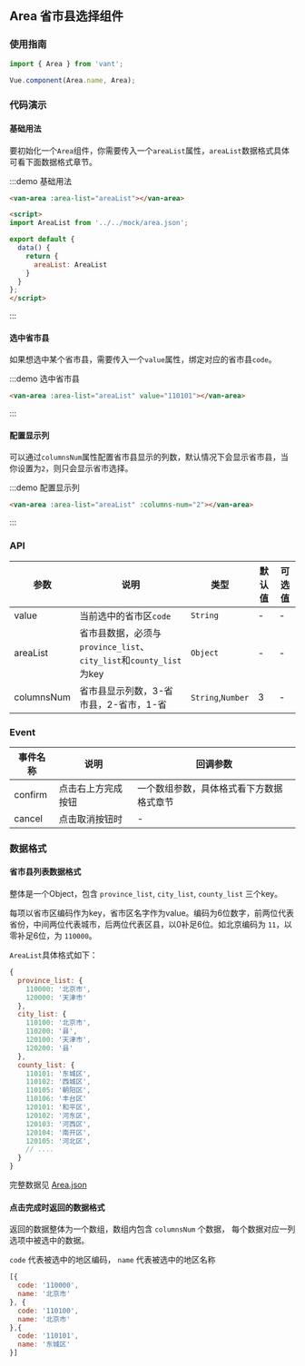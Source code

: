 <script>
import AreaList from '../../mock/area.json';

export default {
  data() {
    return {
      areaList: AreaList
    }
  }
};
</script>

## Area 省市县选择组件

### 使用指南

``` javascript
import { Area } from 'vant';

Vue.component(Area.name, Area);
```

### 代码演示

#### 基础用法

要初始化一个`Area`组件，你需要传入一个`areaList`属性，`areaList`数据格式具体可看下面数据格式章节。

:::demo 基础用法
```html
<van-area :area-list="areaList"></van-area>

<script>
import AreaList from '../../mock/area.json';

export default {
  data() {
    return {
      areaList: AreaList
    }
  }
};
</script>
```
:::

#### 选中省市县

如果想选中某个省市县，需要传入一个`value`属性，绑定对应的省市县`code`。

:::demo 选中省市县
```html
<van-area :area-list="areaList" value="110101"></van-area>
```
:::

#### 配置显示列

可以通过`columnsNum`属性配置省市县显示的列数，默认情况下会显示省市县，当你设置为`2`，则只会显示省市选择。

:::demo 配置显示列
```html
<van-area :area-list="areaList" :columns-num="2"></van-area>
```
:::

### API

| 参数 | 说明 | 类型 | 默认值 | 可选值 |
|-----------|-----------|-----------|-------------|-------------|
| value | 当前选中的省市区`code` | `String` | - | - |
| areaList | 省市县数据，必须与`province_list`、`city_list`和`county_list`为key | `Object` | - | - |
| columnsNum | 省市县显示列数，3-省市县，2-省市，1-省 | `String`,`Number` | 3 | - |

### Event

| 事件名称 | 说明 | 回调参数 |
|-----------|-----------|-----------|
| confirm | 点击右上方完成按钮 | 一个数组参数，具体格式看下方数据格式章节 |
| cancel | 点击取消按钮时 | - |

### 数据格式

#### 省市县列表数据格式

整体是一个Object，包含 `province_list`, `city_list`, `county_list` 三个key。

每项以省市区编码作为key，省市区名字作为value。编码为6位数字，前两位代表省份，中间两位代表城市，后两位代表区县，以0补足6位。如北京编码为 `11`，以零补足6位，为 `110000`。

`AreaList`具体格式如下：
```javascript
{
  province_list: {
    110000: '北京市',
    120000: '天津市'
  },
  city_list: {
    110100: '北京市',
    110200: '县',
    120100: '天津市',
    120200: '县'
  },
  county_list: {
    110101: '东城区',
    110102: '西城区',
    110105: '朝阳区',
    110106: '丰台区'
    120101: '和平区',
    120102: '河东区',
    120103: '河西区',
    120104: '南开区',
    120105: '河北区',
    // ....
  }
}
```

完整数据见 [Area.json](https://github.com/youzan/vant/blob/dev/docs/mock/area.json)

#### 点击完成时返回的数据格式
返回的数据整体为一个数组，数组内包含 `columnsNum` 个数据， 每个数据对应一列选项中被选中的数据。

`code` 代表被选中的地区编码， `name` 代表被选中的地区名称
```javascript
[{
  code: '110000',
  name: '北京市'
}, {
  code: '110100',
  name: '北京市'
},{
  code: '110101',
  name: '东城区'
}]
```
